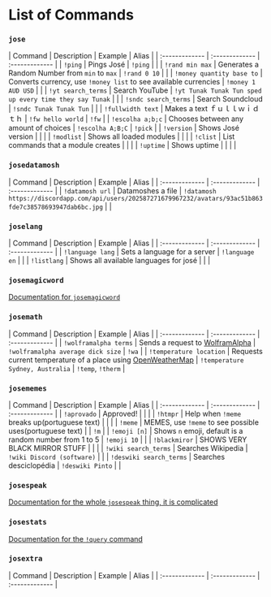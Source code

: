List of Commands
=================

### `jose`

| Command | Description | Example | Alias |
| :------------- | :------------- | :------------- |
| `!ping`       | Pings José | `!ping` | |
| `!rand min max` | Generates a Random Number from `min` to `max` | `!rand 0 10` | |
| `!money quantity base to` | Converts currency, use `!money list` to see available currencies | `!money 1 AUD USD` | |
| `!yt search_terms` | Search YouTube | `!yt Tunak Tunak Tun sped up every time they say Tunak` | |
| `!sndc search_terms` | Search Soundcloud | `!sndc Tunak Tunak Tun` | |
| `!fullwidth text` | Makes a text ｆｕｌｌｗｉｄｔｈ | `!fw hello world` | `!fw` |
| `!escolha a;b;c` | Chooses between any amount of choices | `!escolha A;B;C` | `!pick` |
| `!version` | Shows José version | | |
| `!modlist` | Shows all loaded modules | | |
| `!clist` | List commands that a module creates | | |
| `!uptime` | Shows uptime | | | |

### `josedatamosh`

| Command | Description | Example | Alias |
| :------------- | :------------- | :------------- |
| `!datamosh url` | Datamoshes a file | `!datamosh https://discordapp.com/api/users/202587271679967232/avatars/93ac51b863fde7c38578693947dab6bc.jpg` | |

### `joselang`

| Command | Description | Example | Alias |
| :------------- | :------------- | :------------- |
| `!language lang` | Sets a language for a server | `!language en` | |
| `!listlang` | Shows all available languages for josé | | |

### `josemagicword`

[Documentation for `josemagicword`](https://github.com/lkmnds/jose/blob/master/doc/cmd/magicwords.md)

### `josemath`

| Command | Description | Example | Alias |
| :------------- | :------------- | :------------- |
| `!wolframalpha terms` | Sends a request to [WolframAlpha](http://wolframalpha.com/) | `!wolframalpha average dick size` | `!wa` |
| `!temperature location` | Requests current temperature of a place using [OpenWeatherMap](openweathermap.org) | `!temperature Sydney, Australia` | `!temp`, `!therm` |

### `josememes`

| Command | Description | Example | Alias |
| :------------- | :------------- | :------------- |
| `!aprovado` | Approved! | | |
| `!htmpr` | Help when `!meme` breaks up(portuguese text) | | |
| `!meme` | MEMES, use `!meme` to see possible uses(portuguese text) | | `!m` |
| `!emoji [n]` | Shows `n` emoji, default is a random number from 1 to 5 | `!emoji 10` | |
| `!blackmiror` | SHOWS VERY BLACK MIRROR STUFF | | |
| `!wiki search_terms` | Searches Wikipedia | `!wiki Discord (software)` | |
| `!deswiki search_terms` | Searches desciclopédia | `!deswiki Pinto` | |

### `josespeak`

[Documentation for the whole `josespeak` thing, it is complicated](https://github.com/lkmnds/jose/blob/master/doc/josespeak.md)

### `josestats`

[Documentation for the `!query` command](https://github.com/lkmnds/jose/blob/master/doc/queries.md)

### `josextra`

| Command | Description | Example | Alias |
| :------------- | :------------- | :------------- |
